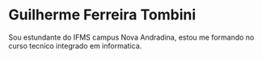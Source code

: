 # Guilherme Ferreira Tombini

Sou estundante do IFMS campus Nova Andradina, estou me formando no curso tecnico integrado em informatica.